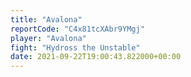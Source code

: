 ```yaml
---
title: "Avalona"
reportCode: "C4x81tcXAbr9YMgj"
player: "Avalona"
fight: "Hydross the Unstable"
date: 2021-09-22T19:00:43.822000+00:00
---
```

